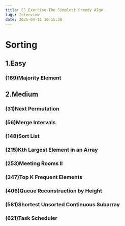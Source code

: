```yaml
---
title: CS Exercise-The Simplest Greedy Algo
tags: Interview
date: 2025-04-11 10:15:38
---
```


# Sorting
##   1.Easy

###   (169)Majority Element

##   2.Medium

###   (31)Next Permutation

###   (56)Merge Intervals

###   (148)Sort List

###   (215)Kth Largest Element in an Array

###   (253)Meeting Rooms II

###   (347)Top K Frequent Elements

###   (406)Queue Reconstruction by Height

###   (581)Shortest Unsorted Continuous Subarray

###   (621)Task Scheduler


